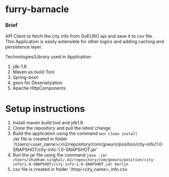 # furry-barnacle

### Brief
API Client to fetch the city info from GoEURO api and save it to csv file.</br>
This Application is easily extensible for other logics and adding caching and persistence layer.

Technologies/Library used in Application:<br/>
1) jdk-1.8 </br>
2) Maven as build Tool </br>
3) Spring-boot </br>
4) gson for Deserialization </br>
5) Apache HttpComponents </br>

# Setup instructions
1) Install maven build tool and jdk1.8 </br>
2) Clone the repository and pull the latest change. </br>
3) Build the application using the command `mvn clean install`</br>
  Jar file is created in folder '/Users/<user_name>/.m2/repository/com/goeuro/position/city-info/1.0-SNAPSHOT/city-info-1.0-SNAPSHOT.jar' </br>
4) Run the jar file using the command `java -jar /Users/shubham.singhal/.m2/repository/com/goeuro/position/city-info/1.0-SNAPSHOT/city-info-1.0-SNAPSHOT.jar berlin` </br>
5) csv file is created in folder '/tmp/<city_name>_info.csv </br>

